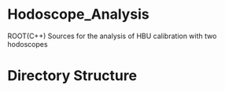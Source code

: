 # Hodoscope_Analysis
ROOT(C++) Sources for the analysis of HBU calibration with two hodoscopes

# Directory Structure
 

